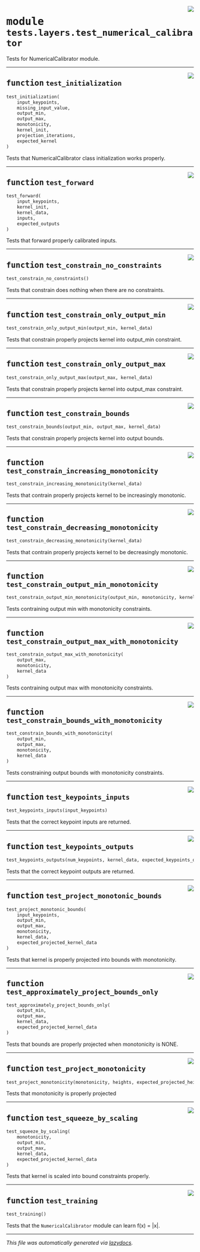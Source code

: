 <!-- markdownlint-disable -->

<a href="https://github.com/SOTAI-Labs/sotai/tree/main/tests/layers/test_numerical_calibrator.py#L0"><img align="right" style="float:right;" src="https://img.shields.io/badge/-source-cccccc?style=flat-square"></a>

# <kbd>module</kbd> `tests.layers.test_numerical_calibrator`
Tests for NumericalCalibrator module. 


---

<a href="https://github.com/SOTAI-Labs/sotai/tree/main/tests/layers/test_numerical_calibrator.py#L12"><img align="right" style="float:right;" src="https://img.shields.io/badge/-source-cccccc?style=flat-square"></a>

## <kbd>function</kbd> `test_initialization`

```python
test_initialization(
    input_keypoints,
    missing_input_value,
    output_min,
    output_max,
    monotonicity,
    kernel_init,
    projection_iterations,
    expected_kernel
)
```

Tests that NumericalCalibrator class initialization works properly. 


---

<a href="https://github.com/SOTAI-Labs/sotai/tree/main/tests/layers/test_numerical_calibrator.py#L78"><img align="right" style="float:right;" src="https://img.shields.io/badge/-source-cccccc?style=flat-square"></a>

## <kbd>function</kbd> `test_forward`

```python
test_forward(
    input_keypoints,
    kernel_init,
    kernel_data,
    inputs,
    expected_outputs
)
```

Tests that forward properly calibrated inputs. 


---

<a href="https://github.com/SOTAI-Labs/sotai/tree/main/tests/layers/test_numerical_calibrator.py#L173"><img align="right" style="float:right;" src="https://img.shields.io/badge/-source-cccccc?style=flat-square"></a>

## <kbd>function</kbd> `test_constrain_no_constraints`

```python
test_constrain_no_constraints()
```

Tests that constrain does nothing when there are no constraints. 


---

<a href="https://github.com/SOTAI-Labs/sotai/tree/main/tests/layers/test_numerical_calibrator.py#L181"><img align="right" style="float:right;" src="https://img.shields.io/badge/-source-cccccc?style=flat-square"></a>

## <kbd>function</kbd> `test_constrain_only_output_min`

```python
test_constrain_only_output_min(output_min, kernel_data)
```

Tests that constrain properly projects kernel into output_min constraint. 


---

<a href="https://github.com/SOTAI-Labs/sotai/tree/main/tests/layers/test_numerical_calibrator.py#L198"><img align="right" style="float:right;" src="https://img.shields.io/badge/-source-cccccc?style=flat-square"></a>

## <kbd>function</kbd> `test_constrain_only_output_max`

```python
test_constrain_only_output_max(output_max, kernel_data)
```

Tests that constrain properly projects kernel into output_max constraint. 


---

<a href="https://github.com/SOTAI-Labs/sotai/tree/main/tests/layers/test_numerical_calibrator.py#L215"><img align="right" style="float:right;" src="https://img.shields.io/badge/-source-cccccc?style=flat-square"></a>

## <kbd>function</kbd> `test_constrain_bounds`

```python
test_constrain_bounds(output_min, output_max, kernel_data)
```

Tests that constrain properly projects kernel into output bounds. 


---

<a href="https://github.com/SOTAI-Labs/sotai/tree/main/tests/layers/test_numerical_calibrator.py#L240"><img align="right" style="float:right;" src="https://img.shields.io/badge/-source-cccccc?style=flat-square"></a>

## <kbd>function</kbd> `test_constrain_increasing_monotonicity`

```python
test_constrain_increasing_monotonicity(kernel_data)
```

Tests that contrain properly projects kernel to be increasingly monotonic. 


---

<a href="https://github.com/SOTAI-Labs/sotai/tree/main/tests/layers/test_numerical_calibrator.py#L258"><img align="right" style="float:right;" src="https://img.shields.io/badge/-source-cccccc?style=flat-square"></a>

## <kbd>function</kbd> `test_constrain_decreasing_monotonicity`

```python
test_constrain_decreasing_monotonicity(kernel_data)
```

Tests that contrain properly projects kernel to be decreasingly monotonic. 


---

<a href="https://github.com/SOTAI-Labs/sotai/tree/main/tests/layers/test_numerical_calibrator.py#L276"><img align="right" style="float:right;" src="https://img.shields.io/badge/-source-cccccc?style=flat-square"></a>

## <kbd>function</kbd> `test_constrain_output_min_monotonicity`

```python
test_constrain_output_min_monotonicity(output_min, monotonicity, kernel_data)
```

Tests contraining output min with monotonicity constraints. 


---

<a href="https://github.com/SOTAI-Labs/sotai/tree/main/tests/layers/test_numerical_calibrator.py#L319"><img align="right" style="float:right;" src="https://img.shields.io/badge/-source-cccccc?style=flat-square"></a>

## <kbd>function</kbd> `test_constrain_output_max_with_monotonicity`

```python
test_constrain_output_max_with_monotonicity(
    output_max,
    monotonicity,
    kernel_data
)
```

Tests contraining output max with monotonicity constraints. 


---

<a href="https://github.com/SOTAI-Labs/sotai/tree/main/tests/layers/test_numerical_calibrator.py#L362"><img align="right" style="float:right;" src="https://img.shields.io/badge/-source-cccccc?style=flat-square"></a>

## <kbd>function</kbd> `test_constrain_bounds_with_monotonicity`

```python
test_constrain_bounds_with_monotonicity(
    output_min,
    output_max,
    monotonicity,
    kernel_data
)
```

Tests constraining output bounds with monotonicity constraints. 


---

<a href="https://github.com/SOTAI-Labs/sotai/tree/main/tests/layers/test_numerical_calibrator.py#L403"><img align="right" style="float:right;" src="https://img.shields.io/badge/-source-cccccc?style=flat-square"></a>

## <kbd>function</kbd> `test_keypoints_inputs`

```python
test_keypoints_inputs(input_keypoints)
```

Tests that the correct keypoint inputs are returned. 


---

<a href="https://github.com/SOTAI-Labs/sotai/tree/main/tests/layers/test_numerical_calibrator.py#L413"><img align="right" style="float:right;" src="https://img.shields.io/badge/-source-cccccc?style=flat-square"></a>

## <kbd>function</kbd> `test_keypoints_outputs`

```python
test_keypoints_outputs(num_keypoints, kernel_data, expected_keypoints_outputs)
```

Tests that the correct keypoint outputs are returned. 


---

<a href="https://github.com/SOTAI-Labs/sotai/tree/main/tests/layers/test_numerical_calibrator.py#L435"><img align="right" style="float:right;" src="https://img.shields.io/badge/-source-cccccc?style=flat-square"></a>

## <kbd>function</kbd> `test_project_monotonic_bounds`

```python
test_project_monotonic_bounds(
    input_keypoints,
    output_min,
    output_max,
    monotonicity,
    kernel_data,
    expected_projected_kernel_data
)
```

Tests that kernel is properly projected into bounds with monotonicity. 


---

<a href="https://github.com/SOTAI-Labs/sotai/tree/main/tests/layers/test_numerical_calibrator.py#L563"><img align="right" style="float:right;" src="https://img.shields.io/badge/-source-cccccc?style=flat-square"></a>

## <kbd>function</kbd> `test_approximately_project_bounds_only`

```python
test_approximately_project_bounds_only(
    output_min,
    output_max,
    kernel_data,
    expected_projected_kernel_data
)
```

Tests that bounds are properly projected when monotonicity is NONE. 


---

<a href="https://github.com/SOTAI-Labs/sotai/tree/main/tests/layers/test_numerical_calibrator.py#L628"><img align="right" style="float:right;" src="https://img.shields.io/badge/-source-cccccc?style=flat-square"></a>

## <kbd>function</kbd> `test_project_monotonicity`

```python
test_project_monotonicity(monotonicity, heights, expected_projected_heights)
```

Tests that monotonicity is properly projected 


---

<a href="https://github.com/SOTAI-Labs/sotai/tree/main/tests/layers/test_numerical_calibrator.py#L658"><img align="right" style="float:right;" src="https://img.shields.io/badge/-source-cccccc?style=flat-square"></a>

## <kbd>function</kbd> `test_squeeze_by_scaling`

```python
test_squeeze_by_scaling(
    monotonicity,
    output_min,
    output_max,
    kernel_data,
    expected_projected_kernel_data
)
```

Tests that kernel is scaled into bound constraints properly. 


---

<a href="https://github.com/SOTAI-Labs/sotai/tree/main/tests/layers/test_numerical_calibrator.py#L724"><img align="right" style="float:right;" src="https://img.shields.io/badge/-source-cccccc?style=flat-square"></a>

## <kbd>function</kbd> `test_training`

```python
test_training()
```

Tests that the `NumericalCalibrator` module can learn f(x) = |x|. 




---

_This file was automatically generated via [lazydocs](https://github.com/ml-tooling/lazydocs)._
